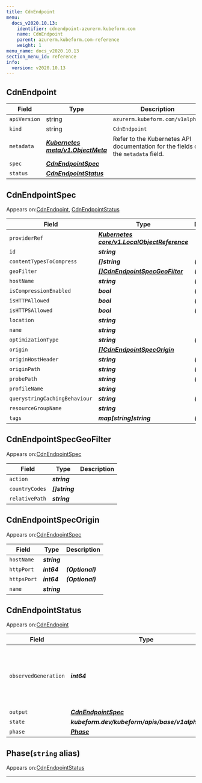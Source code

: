 ```yaml
---
title: CdnEndpoint
menu:
  docs_v2020.10.13:
    identifier: cdnendpoint-azurerm.kubeform.com
    name: CdnEndpoint
    parent: azurerm.kubeform.com-reference
    weight: 1
menu_name: docs_v2020.10.13
section_menu_id: reference
info:
  version: v2020.10.13
---
```


## CdnEndpoint
| Field | Type | Description |
| ------ | ----- | ----------- |
| `apiVersion` | string | `azurerm.kubeform.com/v1alpha1` |
|    `kind` | string | `CdnEndpoint` |
| `metadata` | ***[Kubernetes meta/v1.ObjectMeta](https://kubernetes.io/docs/reference/generated/kubernetes-api/v1.13/#objectmeta-v1-meta)***|Refer to the Kubernetes API documentation for the fields of the `metadata` field.|
| `spec` | ***[CdnEndpointSpec](#cdnendpointspec)***||
| `status` | ***[CdnEndpointStatus](#cdnendpointstatus)***||
## CdnEndpointSpec

Appears on:[CdnEndpoint](#cdnendpoint), [CdnEndpointStatus](#cdnendpointstatus)

| Field | Type | Description |
| ------ | ----- | ----------- |
| `providerRef` | ***[Kubernetes core/v1.LocalObjectReference](https://kubernetes.io/docs/reference/generated/kubernetes-api/v1.13/#localobjectreference-v1-core)***||
| `id` | ***string***||
| `contentTypesToCompress` | ***[]string***| ***(Optional)*** |
| `geoFilter` | ***[[]CdnEndpointSpecGeoFilter](#cdnendpointspecgeofilter)***| ***(Optional)*** |
| `hostName` | ***string***| ***(Optional)*** |
| `isCompressionEnabled` | ***bool***| ***(Optional)*** |
| `isHTTPAllowed` | ***bool***| ***(Optional)*** |
| `isHTTPSAllowed` | ***bool***| ***(Optional)*** |
| `location` | ***string***||
| `name` | ***string***||
| `optimizationType` | ***string***| ***(Optional)*** |
| `origin` | ***[[]CdnEndpointSpecOrigin](#cdnendpointspecorigin)***||
| `originHostHeader` | ***string***| ***(Optional)*** |
| `originPath` | ***string***| ***(Optional)*** |
| `probePath` | ***string***| ***(Optional)*** |
| `profileName` | ***string***||
| `querystringCachingBehaviour` | ***string***| ***(Optional)*** |
| `resourceGroupName` | ***string***||
| `tags` | ***map[string]string***| ***(Optional)*** |
## CdnEndpointSpecGeoFilter

Appears on:[CdnEndpointSpec](#cdnendpointspec)

| Field | Type | Description |
| ------ | ----- | ----------- |
| `action` | ***string***||
| `countryCodes` | ***[]string***||
| `relativePath` | ***string***||
## CdnEndpointSpecOrigin

Appears on:[CdnEndpointSpec](#cdnendpointspec)

| Field | Type | Description |
| ------ | ----- | ----------- |
| `hostName` | ***string***||
| `httpPort` | ***int64***| ***(Optional)*** |
| `httpsPort` | ***int64***| ***(Optional)*** |
| `name` | ***string***||
## CdnEndpointStatus

Appears on:[CdnEndpoint](#cdnendpoint)

| Field | Type | Description |
| ------ | ----- | ----------- |
| `observedGeneration` | ***int64***| ***(Optional)*** Resource generation, which is updated on mutation by the API Server.|
| `output` | ***[CdnEndpointSpec](#cdnendpointspec)***| ***(Optional)*** |
| `state` | ***kubeform.dev/kubeform/apis/base/v1alpha1.State***| ***(Optional)*** |
| `phase` | ***[Phase](#phase)***| ***(Optional)*** |
## Phase(`string` alias)

Appears on:[CdnEndpointStatus](#cdnendpointstatus)

---
